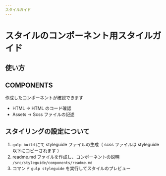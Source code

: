 ```yaml
---
スタイルガイド
---
```

# スタイルのコンポーネント用スタイルガイド
## 使い方
## COMPONENTS
作成したコンポーネントが確認できます
- HTML → HTML のコード確認
- Assets → Scss ファイルの記述

## スタイリングの設定について
1. ` gulp build ` にて styleguide ファイルの生成（ scss ファイルは styleguide 以下にコピーされます ）
2. readme.md ファイルを作成し、コンポーネントの説明  ` /src/styleguide/components/readme.md `
5. コマンド ` gulp styleguide ` を実行してスタイルのプレビュー
